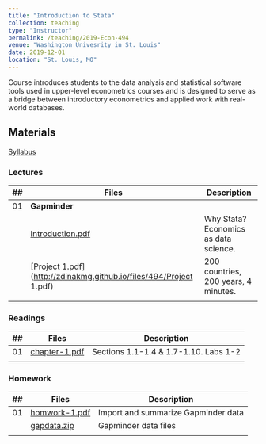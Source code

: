 ```yaml
---
title: "Introduction to Stata"
collection: teaching
type: "Instructor"
permalink: /teaching/2019-Econ-494
venue: "Washington Univesrity in St. Louis"
date: 2019-12-01
location: "St. Louis, MO"
---
```


Course introduces students to the data analysis and statistical software tools used in upper-level econometrics courses and is designed to serve as a bridge between introductory econometrics and applied work with real-world databases.

## Materials
[Syllabus](http://zdinakmg.github.io/files/494/econ-494-syllabus-fl2019.pdf) 

### Lectures

| ##               | Files  | Description                                                  |
| --------         | ------ | ------------------------------------------------------------ |
| 01 | **Gapminder** |
| | [Introduction.pdf](http://zdinakmg.github.io/files/494/Introduction.pdf) | Why Stata? Economics as data science.         |
| | [Project 1.pdf](http://zdinakmg.github.io/files/494/Project 1.pdf) | 200 countries, 200 years, 4 minutes. |
| | |


### Readings

| ##               | Files  | Description                                                  |
| --------         | ------ | ------------------------------------------------------------ |
| 01 | [chapter-1.pdf](http://zdinakmg.github.io/files/494/chapter-1.pdf) | Sections 1.1-1.4 & 1.7-1.10. Labs 1-2   |
| | | |

### Homework

| ##               | Files  | Description                                                  |
| --------         | ------ | ------------------------------------------------------------ |
| 01 | [homwork-1.pdf](http://zdinakmg.github.io/files/494/econ-494-homework-1.pdf) |  Import and summarize Gapminder data |
| | [gapdata.zip](http://zdinakmg.github.io/files/494/gapdata.zip) | Gapminder data files |
| | | |





